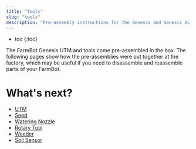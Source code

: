 ```yaml
---
title: "Tools"
slug: "tools"
description: "Pre-assembly instructions for the Genesis and Genesis XL UTM and tools :wrench: :gear:"
---
```


* toc
{:toc}

The FarmBot Genesis UTM and tools come pre-assembled in the box. The following pages show how the pre-assemblies were put together at the factory, which may be useful if you need to disassemble and reassemble parts of your FarmBot.

# What's next?

 * [UTM](tools/utm.md)
 * [Seed](tools/seeder.md)
 * [Watering Nozzle](tools/watering-nozzle.md)
 * [Rotary Tool](tools/rotary-tool.md)
 * [Weeder](tools/weeder.md)
 * [Soil Sensor](tools/soil-sensor.md)
